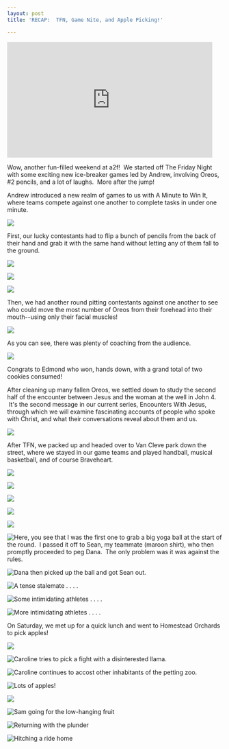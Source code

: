 ```yaml
---
layout: post
title: 'RECAP:  TFN, Game Nite, and Apple Picking!'

---
```


<iframe src="http://player.vimeo.com/video/16061835?byline=0&amp;portrait=0" width="480" height="270" frameborder="0"></iframe>

Wow, another fun-filled weekend at a2f!  We started off The Friday Night with some exciting new ice-breaker games led by Andrew, involving Oreos, #2 pencils, and a lot of laughs.  More after the jump!

Andrew introduced a new realm of games to us with A Minute to Win It, where teams compete against one another to complete tasks in under one minute.

![](http://farm5.static.flickr.com/4111/5087827503_eede721dc2.jpg)

First, our lucky contestants had to flip a bunch of pencils from the back of their hand and grab it with the same hand without letting any of them fall to the ground.

![](http://farm5.static.flickr.com/4085/5087828105_d73f98f9c5.jpg)

![](http://farm5.static.flickr.com/4085/5088426300_d8be16835f.jpg)

![](http://farm5.static.flickr.com/4085/5087828691_8ffdcb4f4b.jpg)

Then, we had another round pitting contestants against one another to see who could move the most number of Oreos from their forehead into their mouth--using only their facial muscles!

![](http://farm5.static.flickr.com/4092/5087829525_46c591b769.jpg)

As you can see, there was plenty of coaching from the audience.

![](http://farm5.static.flickr.com/4128/5087830443_ac066ee16b.jpg)

Congrats to Edmond who won, hands down, with a grand total of two cookies consumed!

After cleaning up many fallen Oreos, we settled down to study the second half of the encounter between Jesus and the woman at the well in John 4.  It's the second message in our current series, Encounters With Jesus, through which we will examine fascinating accounts of people who spoke with Christ, and what their conversations reveal about them and us.

![](http://www.acts2fellowship.org/minnesota/wp-content/uploads/2010/10/encountersplashNO.jpg)

After TFN, we packed up and headed over to Van Cleve park down the street, where we stayed in our game teams and played handball, musical basketball, and of course Braveheart.

![](http://farm5.static.flickr.com/4124/5087832889_162ce29d5b.jpg)

![](http://farm5.static.flickr.com/4145/5087835067_9054c97e46.jpg)

![](http://farm5.static.flickr.com/4090/5088433812_1f47198637.jpg)

![](http://farm5.static.flickr.com/4152/5087837867_4d0639db4f.jpg)

![](http://farm5.static.flickr.com/4125/5087839725_cfeeec2b02.jpg)

![Here, you see that I was the first one to grab a big yoga ball at the start of the round.  I passed it off to Sean, my teammate (maroon shirt), who then promptly proceeded to peg Dana.  The only problem was it was against the rules.](http://farm5.static.flickr.com/4129/5088438018_43eac3120c.jpg)

![Dana then picked up the ball and got Sean out.](http://farm5.static.flickr.com/4127/5087840709_d95e1d185b.jpg)

![A tense stalemate . . . .](http://farm5.static.flickr.com/4104/5088444018_47e4b6fd93.jpg)

![Some intimidating athletes . . . .](http://farm5.static.flickr.com/4113/5087837215_5b93f1f722.jpg)

![More intimidating athletes . . . .](http://farm5.static.flickr.com/4112/5087848389_08b72edf7a.jpg)

On Saturday, we met up for a quick lunch and went to Homestead Orchards to pick apples!

![](http://farm5.static.flickr.com/4149/5088489164_803f88ffeb.jpg)

![Caroline tries to pick a fight with a disinterested llama.](http://farm5.static.flickr.com/4108/5088489306_4829772d12.jpg)

![Caroline continues to accost other inhabitants of the petting zoo.](http://farm5.static.flickr.com/4083/5088490526_b3a4e684d5.jpg)

![Lots of apples!](http://farm5.static.flickr.com/4104/5088495888_3b297af31b.jpg)

![](http://farm5.static.flickr.com/4086/5087900061_6e3333164e.jpg)

![Sam going for the low-hanging fruit](http://farm5.static.flickr.com/4148/5087911761_f4ecb030e1.jpg)

![Returning with the plunder](http://farm5.static.flickr.com/4113/5088505288_233f442500.jpg)

![Hitching a ride home](http://farm5.static.flickr.com/4147/5088516430_857678171c.jpg) 
